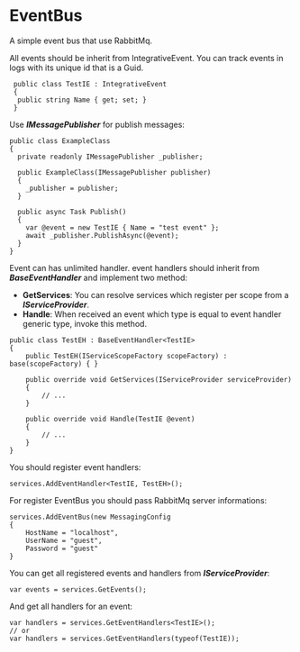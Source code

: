 # EventBus
A simple event bus that use RabbitMq.

All events should be inherit from IntegrativeEvent. You can track events in logs with its unique id that is a Guid.
```
 public class TestIE : IntegrativeEvent
 {
  public string Name { get; set; }
 }
```
Use ***IMessagePublisher*** for publish messages:
```
public class ExampleClass
{
  private readonly IMessagePublisher _publisher;

  public ExampleClass(IMessagePublisher publisher)
  {
    _publisher = publisher;
  }

  public async Task Publish()
  {
    var @event = new TestIE { Name = "test event" };
    await _publisher.PublishAsync(@event);
  }
}
```
Event can has unlimited handler. event handlers should inherit from ***BaseEventHandler*** and implement two method:
- **GetServices**: You can resolve services which register per scope from a ***IServiceProvider***.
- **Handle**: When received an event which type is equal to event handler generic type, invoke this method.
```
public class TestEH : BaseEventHandler<TestIE>
{
	public TestEH(IServiceScopeFactory scopeFactory) : base(scopeFactory) { }

	public override void GetServices(IServiceProvider serviceProvider)
	{
		// ...
	}
    
	public override void Handle(TestIE @event)
	{
		// ...
	}
}
```
You should register event handlers:
```
services.AddEventHandler<TestIE, TestEH>();
```
For register EventBus you should pass RabbitMq server informations:
```
services.AddEventBus(new MessagingConfig
{
	HostName = "localhost",
	UserName = "guest",
	Password = "guest"
}
```
You can get all registered events and handlers from ***IServiceProvider***:
```
var events = services.GetEvents();
```
And get all handlers for an event:
```
var handlers = services.GetEventHandlers<TestIE>();
// or
var handlers = services.GetEventHandlers(typeof(TestIE));
```
